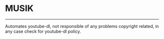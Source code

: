   # MUSIK
  ___________
  
  Automates youtube-dl, not responsible of any problems copyright related,
  in any case check for youtube-dl policy.
  
  
